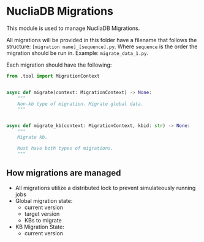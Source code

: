 # NucliaDB Migrations

This module is used to manage NucliaDB Migrations.

All migrations will be provided in this folder have a filename
that follows the structure: `[migration name]_[sequence].py`.
Where `sequence` is the order the migration should be run in. Example: `migrate_data_1.py`.

Each migration should have the following:

```python
from .tool import MigrationContext


async def migrate(context: MigrationContext) -> None:
    """
    Non-kb type of migration. Migrate global data.
    """


async def migrate_kb(context: MigrationContext, kbid: str) -> None:
    """
    Migrate kb.

    Must have both types of migrations.
    """
```


## How migrations are managed

- All migrations utilize a distributed lock to prevent simulateously running jobs
- Global migration state:
    - current version
    - target version
    - KBs to migrate
- KB Migration State:
    - current version